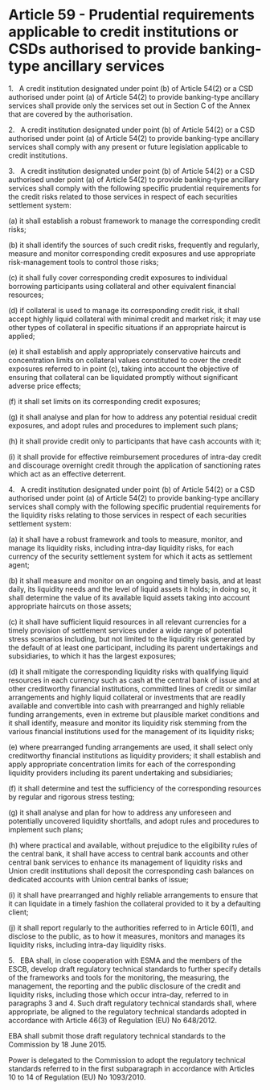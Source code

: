 # Article 59 - Prudential requirements applicable to credit institutions or CSDs authorised to provide banking-type ancillary services


1.   A credit institution designated under point (b) of Article 54(2) or a CSD authorised under point (a) of Article 54(2) to provide banking-type ancillary services shall provide only the services set out in Section C of the Annex that are covered by the authorisation.

2.   A credit institution designated under point (b) of Article 54(2) or a CSD authorised under point (a) of Article 54(2) to provide banking-type ancillary services shall comply with any present or future legislation applicable to credit institutions.

3.   A credit institution designated under point (b) of Article 54(2) or a CSD authorised under point (a) of Article 54(2) to provide banking-type ancillary services shall comply with the following specific prudential requirements for the credit risks related to those services in respect of each securities settlement system:

(a) it shall establish a robust framework to manage the corresponding credit risks;

(b) it shall identify the sources of such credit risks, frequently and regularly, measure and monitor corresponding credit exposures and use appropriate risk-management tools to control those risks;

(c) it shall fully cover corresponding credit exposures to individual borrowing participants using collateral and other equivalent financial resources;

(d) if collateral is used to manage its corresponding credit risk, it shall accept highly liquid collateral with minimal credit and market risk; it may use other types of collateral in specific situations if an appropriate haircut is applied;

(e) it shall establish and apply appropriately conservative haircuts and concentration limits on collateral values constituted to cover the credit exposures referred to in point (c), taking into account the objective of ensuring that collateral can be liquidated promptly without significant adverse price effects;

(f) it shall set limits on its corresponding credit exposures;

(g) it shall analyse and plan for how to address any potential residual credit exposures, and adopt rules and procedures to implement such plans;

(h) it shall provide credit only to participants that have cash accounts with it;

(i) it shall provide for effective reimbursement procedures of intra-day credit and discourage overnight credit through the application of sanctioning rates which act as an effective deterrent.

4.   A credit institution designated under point (b) of Article 54(2) or a CSD authorised under point (a) of Article 54(2) to provide banking-type ancillary services shall comply with the following specific prudential requirements for the liquidity risks relating to those services in respect of each securities settlement system:

(a) it shall have a robust framework and tools to measure, monitor, and manage its liquidity risks, including intra-day liquidity risks, for each currency of the security settlement system for which it acts as settlement agent;

(b) it shall measure and monitor on an ongoing and timely basis, and at least daily, its liquidity needs and the level of liquid assets it holds; in doing so, it shall determine the value of its available liquid assets taking into account appropriate haircuts on those assets;

(c) it shall have sufficient liquid resources in all relevant currencies for a timely provision of settlement services under a wide range of potential stress scenarios including, but not limited to the liquidity risk generated by the default of at least one participant, including its parent undertakings and subsidiaries, to which it has the largest exposures;

(d) it shall mitigate the corresponding liquidity risks with qualifying liquid resources in each currency such as cash at the central bank of issue and at other creditworthy financial institutions, committed lines of credit or similar arrangements and highly liquid collateral or investments that are readily available and convertible into cash with prearranged and highly reliable funding arrangements, even in extreme but plausible market conditions and it shall identify, measure and monitor its liquidity risk stemming from the various financial institutions used for the management of its liquidity risks;

(e) where prearranged funding arrangements are used, it shall select only creditworthy financial institutions as liquidity providers; it shall establish and apply appropriate concentration limits for each of the corresponding liquidity providers including its parent undertaking and subsidiaries;

(f) it shall determine and test the sufficiency of the corresponding resources by regular and rigorous stress testing;

(g) it shall analyse and plan for how to address any unforeseen and potentially uncovered liquidity shortfalls, and adopt rules and procedures to implement such plans;

(h) where practical and available, without prejudice to the eligibility rules of the central bank, it shall have access to central bank accounts and other central bank services to enhance its management of liquidity risks and Union credit institutions shall deposit the corresponding cash balances on dedicated accounts with Union central banks of issue;

(i) it shall have prearranged and highly reliable arrangements to ensure that it can liquidate in a timely fashion the collateral provided to it by a defaulting client;

(j) it shall report regularly to the authorities referred to in Article 60(1), and disclose to the public, as to how it measures, monitors and manages its liquidity risks, including intra-day liquidity risks.

5.   EBA shall, in close cooperation with ESMA and the members of the ESCB, develop draft regulatory technical standards to further specify details of the frameworks and tools for the monitoring, the measuring, the management, the reporting and the public disclosure of the credit and liquidity risks, including those which occur intra-day, referred to in paragraphs 3 and 4. Such draft regulatory technical standards shall, where appropriate, be aligned to the regulatory technical standards adopted in accordance with Article 46(3) of Regulation (EU) No 648/2012.

EBA shall submit those draft regulatory technical standards to the Commission by 18 June 2015.

Power is delegated to the Commission to adopt the regulatory technical standards referred to in the first subparagraph in accordance with Articles 10 to 14 of Regulation (EU) No 1093/2010.
